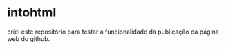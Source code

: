 # intohtml
criei este repositório para testar a funcionalidade da publicação da página web do github.
